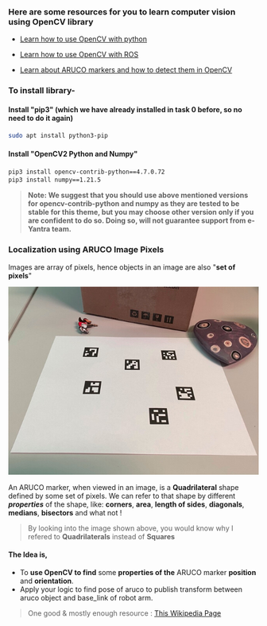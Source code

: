 ### Here are some resources for you to learn computer vision using OpenCV library

- [Learn how to use OpenCV with python](https://docs.opencv.org/4.x/d6/d00/tutorial_py_root.html)

- [Learn how to use OpenCV with ROS](https://wiki.ros.org/cv_bridge/Tutorials/ConvertingBetweenROSImagesAndOpenCVImagesPython)

- [Learn about ARUCO markers and how to detect them in OpenCV](https://docs.opencv.org/4.x/d5/dae/tutorial_aruco_detection.html)

### To install library-

#### Install "pip3" (which we have already installed in task 0 before, so no need to do it again)
```sh
sudo apt install python3-pip
```

#### Install "OpenCV2 Python and Numpy"
```sh
pip3 install opencv-contrib-python==4.7.0.72
pip3 install numpy==1.21.5
```

> **Note: We suggest that you should use above mentioned versions for opencv-contrib-python and numpy as they are tested to be stable for this theme, but you may choose other version only if you are confident to do so. Doing so, will not guarantee support from e-Yantra team.**


### Localization using ARUCO Image Pixels

Images are array of pixels, hence objects in an image are also "**set of pixels**" 

![image|640x480](../../../resources/aruco_sample.jpeg)

An ARUCO marker, when viewed in an image, is a **Quadrilateral** shape defined by some set of pixels.  We can refer to that shape by different ***properties*** of the shape, like: **corners**, **area**, **length of sides**, **diagonals**, **medians**, **bisectors** and what not !

> By looking into the image shown above, you would know why I refered to **Quadrilaterals** instead of **Squares**

#### The Idea is,
- To **use OpenCV to find** some **properties of the** ARUCO marker **position** and **orientation**.
- Apply your logic to find pose of aruco to publish transform between aruco object and base_link of robot arm.

> One good & mostly enough resource : [This Wikipedia Page](https://en.wikipedia.org/wiki/Quadrilateral)